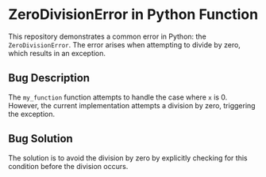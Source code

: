# ZeroDivisionError in Python Function

This repository demonstrates a common error in Python: the `ZeroDivisionError`. The error arises when attempting to divide by zero, which results in an exception.

## Bug Description
The `my_function` function attempts to handle the case where `x` is 0. However, the current implementation attempts a division by zero, triggering the exception.

## Bug Solution
The solution is to avoid the division by zero by explicitly checking for this condition before the division occurs.
